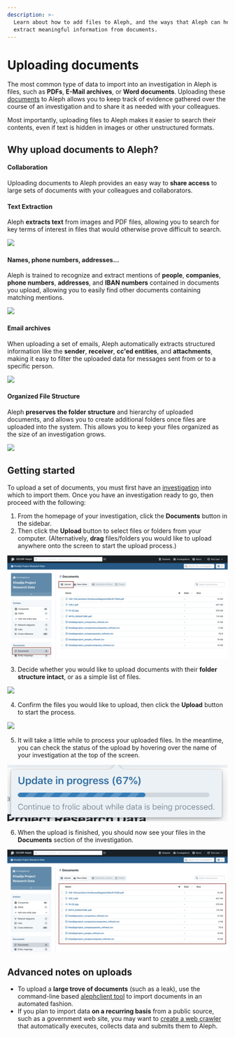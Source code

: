 ```yaml
---
description: >-
  Learn about how to add files to Aleph, and the ways that Aleph can help to
  extract meaningful information from documents.
---
```


# Uploading documents

The most common type of data to import into an investigation in Aleph is files, such as **PDFs**, **E-Mail archives**, or **Word documents**. Uploading these [documents](../the-basics.md#documents) to Aleph allows you to keep track of evidence gathered over the course of an investigation and to share it as needed with your colleagues. 

Most importantly, uploading files to Aleph makes it easier to search their contents, even if text is hidden in images or other unstructured formats. 

## Why upload documents to Aleph?

#### Collaboration

Uploading documents to Aleph provides an easy way to **share access** to large sets of documents with your colleagues and collaborators.

#### Text Extraction

Aleph **extracts text** from images and PDF files, allowing you to search for key terms of interest in files that would otherwise prove difficult to search.

![](../../.gitbook/assets/screen-shot-2020-07-21-at-14.27.20.png)

#### Names, phone numbers, addresses...

Aleph is trained to recognize and extract mentions of **people**, **companies**, **phone numbers**, **addresses**, and **IBAN numbers** contained in documents you upload, allowing you to easily find other documents containing matching mentions.

![](../../.gitbook/assets/screen-shot-2020-07-21-at-14.32.36.png)

#### Email archives

When uploading a set of emails, Aleph automatically extracts structured information like the **sender**, **receiver**, **cc'ed entities**, and **attachments**, making it easy to filter the uploaded data for messages sent from or to a specific person.

![](../../.gitbook/assets/screen-shot-2020-07-21-at-14.14.34%20%281%29.png)

#### Organized File Structure

Aleph **preserves the folder structure** and hierarchy of uploaded documents, and allows you to create additional folders once files are uploaded into the system. This allows you to keep your files organized as the size of an investigation grows.

![](../../.gitbook/assets/screen-shot-2020-07-21-at-14.48.31.png)

## Getting started

To upload a set of documents, you must first have an [investigation](creating-an-investigation.md) into which to import them. Once you have an investigation ready to go, then proceed with the following:

1. From the homepage of your investigation, click the **Documents** button in the sidebar. 
2. Then click the **Upload** button to select files or folders from your computer. \(Alternatively, **drag** files/folders you would like to upload anywhere onto the screen to start the upload process.\)

![](../../.gitbook/assets/screen-shot-2021-02-11-at-13.03.28.png)



3. Decide whether you would like to upload documents with their **folder structure intact**, or as a simple list of files.

![](../../.gitbook/assets/screen-shot-2020-07-22-at-10.16.02.png)

4. Confirm the files you would like to upload, then click the **Upload** button to start the process.

![](../../.gitbook/assets/screen-shot-2020-07-22-at-10.37.52%20%281%29.png)

5. It will take a little while to process your uploaded files. In the meantime, you can check the status of the upload by hovering over the name of your investigation at the top of the screen.

![](../../.gitbook/assets/screen-shot-2021-02-11-at-13.07.37.png)

6. When the upload is finished, you should now see your files in the **Documents** section of the investigation.

![](../../.gitbook/assets/screen-shot-2021-02-11-at-13.06.18.png)



## Advanced notes on uploads

* To upload a **large trove of documents** \(such as a leak\), use the command-line based [alephclient tool](../../developers/alephclient.md) to import documents in an automated fashion.
* If you plan to import data **on a recurring basis** from a public source, such as a government web site, you may want to [create a web crawler](../../developers/memorious.md) that automatically executes, collects data and submits them to Aleph.

